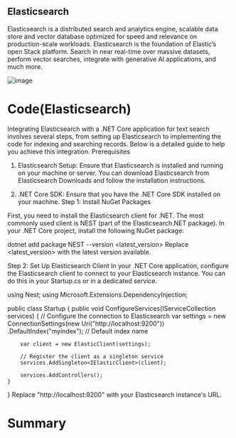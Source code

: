 ## Elasticsearch

Elasticsearch is a distributed search and analytics engine, scalable data store and vector database optimized for speed and relevance on production-scale workloads. Elasticsearch is the foundation of Elastic’s open Stack platform. Search in near real-time over massive datasets, perform vector searches, integrate with generative AI applications, and much more.

![image](https://github.com/user-attachments/assets/e30d85b3-372c-448c-97aa-7340f92852d8)

# Code(Elasticsearch)
Integrating Elasticsearch with a .NET Core application for text search involves several steps, from setting up Elasticsearch to implementing the code for indexing and searching records. Below is a detailed guide to help you achieve this integration.
Prerequisites

1.	Elasticsearch Setup: Ensure that Elasticsearch is installed and running on your machine or server. You can download Elasticsearch from Elasticsearch Downloads and follow the installation instructions.
   
2.	.NET Core SDK: Ensure that you have the .NET Core SDK installed on your machine.
Step 1: Install NuGet Packages

First, you need to install the Elasticsearch client for .NET. The most commonly used client is NEST (part of the Elasticsearch.NET package).
In your .NET Core project, install the following NuGet package:

dotnet add package NEST --version <latest_version>
Replace <latest_version> with the latest version available.

Step 2: Set Up Elasticsearch Client
In your .NET Core application, configure the Elasticsearch client to connect to your Elasticsearch instance. You can do this in your Startup.cs or in a dedicated service.

using Nest;
using Microsoft.Extensions.DependencyInjection;

public class Startup
{
    public void ConfigureServices(IServiceCollection services)
    {
        // Configure the connection to Elasticsearch
        var settings = new ConnectionSettings(new Uri("http://localhost:9200"))
                       .DefaultIndex("myindex"); // Default index name
        
        var client = new ElasticClient(settings);

        // Register the client as a singleton service
        services.AddSingleton<IElasticClient>(client);

        services.AddControllers();
    }
}
Replace "http://localhost:9200" with your Elasticsearch instance's URL.


# Summary
